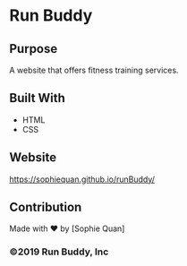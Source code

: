 # Run Buddy

## Purpose
A website that offers fitness training services.

## Built With
* HTML
* CSS

## Website
https://sophiequan.github.io/runBuddy/

## Contribution
Made with ❤️ by [Sophie Quan]

### ©️2019 Run Buddy, Inc 
